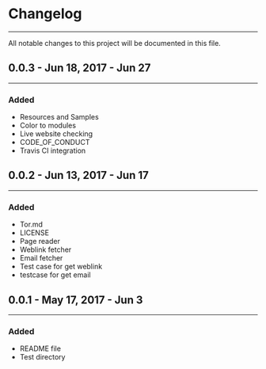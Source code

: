 # Changelog
--------------------
All notable changes to this project will be documented in this file.

## 0.0.3 - Jun 18, 2017 - Jun 27
--------------------
### Added

* Resources and Samples
* Color to modules
* Live website checking
* CODE_OF_CONDUCT
* Travis CI integration

## 0.0.2 - Jun 13, 2017 - Jun 17
--------------------
### Added

* Tor.md
* LICENSE
* Page reader
* Weblink fetcher
* Email fetcher
* Test case for get weblink
* testcase for get email


## 0.0.1 - May 17, 2017 - Jun 3
--------------------
### Added

* README file
* Test directory
